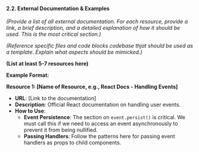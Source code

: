#### 2.2. External Documentation & Examples

_(Provide a list of all external documentation. For each resource, provide a link, a brief description, and a detailed explanation of how it should be used. This is the most critical section.)_

_(Reference specific files and code blocks codebase thjat should be used as a template. Explain what aspects should be mimicked.)_

**(List at least 5-7 resources here)**

**Example Format:**

**Resource 1: [Name of Resource, e.g., React Docs - Handling Events]**

- **URL**: [Link to the documentation]
- **Description**: Official React documentation on handling user events.
- **How to Use**:
  - **Event Persistence**: The section on `event.persist()` is critical. We must call this if we need to access an event asynchronously to prevent it from being nullified.
  - **Passing Handlers**: Follow the patterns here for passing event handlers as props to child components.
